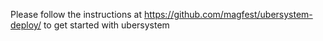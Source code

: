 Please follow the instructions at https://github.com/magfest/ubersystem-deploy/ to get started with ubersystem
